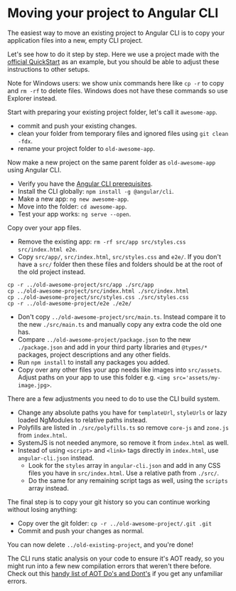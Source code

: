 # Moving your project to Angular CLI

The easiest way to move an existing project to Angular CLI is to copy your
application files into a new, empty CLI project.

Let's see how to do it step by step.
Here we use a project made with the [official QuickStart](https://github.com/angular/quickstart)
as an example, but you should be able to adjust these instructions to other setups.

Note for Windows users: we show unix commands here like `cp -r` to copy and `rm -rf` to delete files.
Windows does not have these commands so use Explorer instead.

Start with preparing your existing project folder, let's call it `awesome-app`.
- commit and push your existing changes.
- clean your folder from temporary files and ignored files using `git clean -fdx`.
- rename your project folder to `old-awesome-app`.

Now make a new project on the same parent folder as `old-awesome-app` using Angular CLI.
- Verify you have the [Angular CLI prerequisites](https://github.com/angular/angular-cli#prerequisites).
- Install the CLI globally: `npm install -g @angular/cli`.
- Make a new app: `ng new awesome-app`.
- Move into the folder: `cd awesome-app`.
- Test your app works: `ng serve --open`.

Copy over your app files.
- Remove the existing app: `rm -rf src/app src/styles.css src/index.html e2e`.
- Copy `src/app/`, `src/index.html`, `src/styles.css` and `e2e/`.
If you don't have a `src/` folder then these files and folders should be
at the root of the old project instead.
```
cp -r ../old-awesome-project/src/app ./src/app
cp ../old-awesome-project/src/index.html ./src/index.html
cp ../old-awesome-project/src/styles.css ./src/styles.css
cp -r ../old-awesome-project/e2e ./e2e/
```
- Don't copy `../old-awesome-project/src/main.ts`. Instead compare it to the new `./src/main.ts`
and manually copy any extra code the old one has.
- Compare `../old-awesome-project/package.json` to the new `./package.json` and add in your
third party libraries and `@types/*` packages, project descriptions and any other fields.
- Run `npm install` to install any packages you added.
- Copy over any other files your app needs like images into `src/assets`.
Adjust paths on your app to use this folder e.g. `<img src='assets/my-image.jpg>`.

There are a few adjustments you need to do to use the CLI build system.
- Change any absolute paths you have for `templateUrl`, `styleUrls` or lazy loaded NgModules to
relative paths instead.
- Polyfills are listed in `./src/polyfills.ts` so remove `core-js` and `zone.js` from `index.html`.
- SystemJS is not needed anymore, so remove it from `index.html` as well.
- Instead of using `<script>` and `<link>` tags directly in `index.html`, use
`angular-cli.json` instead.
  - Look for the `styles` array in `angular-cli.json` and add in any CSS files you have in
`src/index.html`. Use a relative path from `./src/`.
  - Do the same for any remaining script tags as well, using the `scripts` array instead.

The final step is to copy your git history so you can continue working without losing anything:
- Copy over the git folder: `cp -r ../old-awesome-project/.git .git`
- Commit and push your changes as normal.

You can now delete `../old-existing-project`, and you're done!

The CLI runs static analysis on your code to ensure it's AOT ready, so you might run into a few
new compilation errors that weren't there before.
Check out this [handy list of AOT Do's and Dont's](https://github.com/rangle/angular-2-aot-sandbox#aot-dos-and-donts)
if you get any unfamiliar errors.
